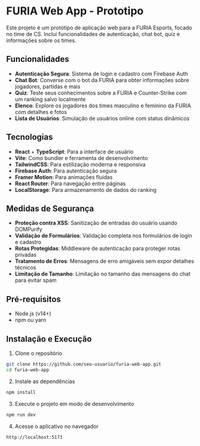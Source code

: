 # FURIA Web App - Prototipo

Este projeto é um protótipo de aplicação web para a FURIA Esports, focado no time de CS. Inclui funcionalidades de autenticação, chat bot, quiz e informações sobre os times.

## Funcionalidades

- **Autenticação Segura**: Sistema de login e cadastro com Firebase Auth
- **Chat Bot**: Converse com o bot da FURIA para obter informações sobre jogadores, partidas e mais
- **Quiz**: Teste seus conhecimentos sobre a FURIA e Counter-Strike com um ranking salvo localmente
- **Elenco**: Explore os jogadores dos times masculino e feminino da FURIA com detalhes e fotos
- **Lista de Usuários**: Simulação de usuários online com status dinâmicos

## Tecnologias 

- **React** + **TypeScript**: Para a interface de usuário
- **Vite**: Como bundler e ferramenta de desenvolvimento
- **TailwindCSS**: Para estilização moderna e responsiva
- **Firebase Auth**: Para autenticação segura
- **Framer Motion**: Para animações fluidas
- **React Router**: Para navegação entre páginas
- **LocalStorage**: Para armazenamento de dados do ranking

## Medidas de Segurança 

- **Proteção contra XSS**: Sanitização de entradas do usuário usando DOMPurify
- **Validação de Formulários**: Validação completa nos formulários de login e cadastro
- **Rotas Protegidas**: Middleware de autenticação para proteger rotas privadas
- **Tratamento de Erros**: Mensagens de erro amigáveis sem expor detalhes técnicos
- **Limitação de Tamanho**: Limitação no tamanho das mensagens do chat para evitar spam

## Pré-requisitos

- Node.js (v14+)
- npm ou yarn

## Instalação e Execução

1. Clone o repositório
```bash
git clone https://github.com/seu-usuario/furia-web-app.git
cd furia-web-app
```

2. Instale as dependências
```bash
npm install
```

3. Execute o projeto em modo de desenvolvimento
```bash
npm run dev
```

4. Acesse o aplicativo no navegador
```
http://localhost:5173
```

